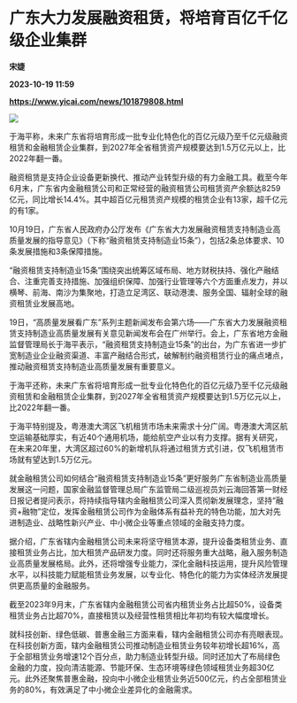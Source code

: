 # 广东大力发展融资租赁，将培育百亿千亿级企业集群
**宋婕**

**2023-10-19 11:59**

**https://www.yicai.com/news/101879808.html**

![](https://imgcdn.yicai.com/uppics/slides/2023/10/21f7e091f69a192237154c794fb65f56.jpg)

于海平称，未来广东省将培育形成一批专业化特色化的百亿元级乃至千亿元级融资租赁和金融租赁企业集群，到2027年全省租赁资产规模要达到1.5万亿元以上，比2022年翻一番。

融资租赁是支持企业设备更新换代、推动产业转型升级的有力金融工具。截至今年6月末，广东省内金融租赁公司和正常经营的融资租赁公司租赁资产余额达8259亿元，同比增长14.4%。其中超百亿元租赁资产规模的租赁企业有13家，超千亿元的有1家。

10月19日，广东省人民政府办公厅发布《广东省大力发展融资租赁支持制造业高质量发展的指导意见》（下称“融资租赁支持制造业15条”），包括2条总体要求、10条发展措施和3条保障措施。

“融资租赁支持制造业15条”围绕突出统筹区域布局、地方财税扶持、强化产融结合、注重完善支持措施、加强组织保障、加强行业管理等六个方面重点发力，并以横琴、前海、南沙为集聚地，打造立足湾区、联动港澳、服务全国、辐射全球的融资租赁业发展高地。

19日，“高质量发展看广东”系列主题新闻发布会第六场——广东省大力发展融资租赁支持制造业高质量发展有关意见新闻发布会在广州举行。会上，广东省地方金融监督管理局长于海平表示，“融资租赁支持制造业15条”的出台，为广东省进一步扩宽制造业企业融资渠道、丰富产融结合形式，破解制约融资租赁行业的痛点堵点，推动融资租赁支持制造业高质量发展有重要意义。

于海平还称，未来广东省将培育形成一批专业化特色化的百亿元级乃至千亿元级融资租赁和金融租赁企业集群，到2027年全省租赁资产规模要达到1.5万亿元以上，比2022年翻一番。

于海平特别提及，粤港澳大湾区飞机租赁市场未来需求十分广阔。粤港澳大湾区航空运输基础厚实，有近40个通用机场，能给航空产业以有力支撑。据有关研究，在未来20年里，大湾区超过60%的新增机队将通过租赁方式引进，仅飞机租赁市场就有望达到1.5万亿元。

就金融租赁公司如何结合“融资租赁支持制造业15条”更好服务广东省制造业高质量发展这一问题，国家金融监督管理总局广东监管局二级巡视员刘云海回答第一财经日报记者提问表示，将持续指导辖内金融租赁公司深入贯彻新发展理念，坚持“融资+融物”定位，发挥金融租赁公司作为金融体系有益补充的特色功能，加大对先进制造业、战略性新兴产业、中小微企业等重点领域的金融支持力度。

据介绍，广东省辖内金融租赁公司未来将坚守租赁本源，提升设备类租赁业务、直接租赁业务占比，加大租赁产品研发力度。同时还将服务重大战略，融入服务制造业高质量发展格局。此外，还将增强专业能力，深化金融科技运用，提升风险管理水平，以科技能力赋能租赁业务发展，以专业化、特色化的能力为实体经济发展提供更高质量的金融服务。

截至2023年9月末，广东省辖内金融租赁公司省内租赁业务占比超50%，设备类租赁业务占比超70%，直接租赁以及经营性租赁相比年初均有较大幅度增长。

就科技创新、绿色低碳、普惠金融三方面来看，辖内金融租赁公司亦有亮眼表现。在科技创新方面，辖内金融租赁公司推动制造业租赁业务较年初增长超16%，高于全部租赁业务增速12个百分点，助力制造业转型升级。同时还加大了布局绿色金融的力度，投向清洁能源、节能环保、生态环境等绿色领域租赁业务超30亿元。此外还聚焦普惠金融，投向中小微企业租赁业务近500亿元，约占全部租赁业务的80%，有效满足了中小微企业差异化的金融需求。